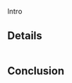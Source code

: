 <!-- wp:paragraph -->
<p>Intro</p>
<!-- /wp:paragraph -->

<!-- wp:heading -->
<h2 class="wp-block-heading">Details</h2>
<!-- /wp:heading -->

<!-- wp:image {"id":119,"sizeSlug":"large","linkDestination":"none"} -->
<figure class="wp-block-image size-large"><img src="https://sabih114253105.files.wordpress.com/2023/01/screenshot_20221122_084803-1.png?w=590" alt="" class="wp-image-119"/></figure>
<!-- /wp:image -->

<!-- wp:heading -->
<h2 class="wp-block-heading">Conclusion</h2>
<!-- /wp:heading -->
